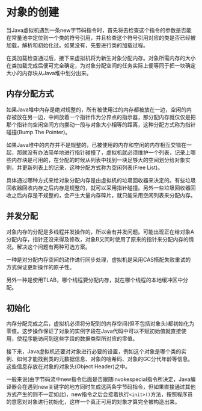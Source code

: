 # 对象的创建

当Java虚拟机遇到一条new字节码指令时，首先将去检查这个指令的参数是否能在常量池中定位到一个类的符号引用，并且检查这个符号引用对应的类是否已经被加载，解析和初始化过。如果没有，先要进行类的加载过程。

在类加载检查通过后，接下来虚拟机将为新生对象分配内存。对象所需内存的大小在类加载完成后便可完全确定，为对象分配空间的任务实际上便等同于把一块确定大小的内存块从Java堆中划分出来。

## 内存分配方式

如果Java堆中内存是绝对规整的，所有被使用过的内存都被放在一边，空闲的内存被放在另一边，中间放着一个指针作为分界点的指示器，那分配内存就仅仅是把那个指针向空闲空间方向挪动一段与对象大小相等的距离，这种分配方式称为指针碰撞(Bump The Pointer)。

如果Java堆中的内存并不是规整的，已被使用的内存和空闲的内存相互交错在一起，那就没有办法简单地进行指针碰撞了，虚拟机就必须维护一个列表，记录上哪些内存块是可用的，在分配的时候从列表中找到一块足够大的空间划分给对象实例，并更新列表上的记录，这种分配方式称为空闲列表(Free List)。

具体通过哪种方式来给对象分配内存是由虚拟机的垃圾回收器来决定的。有些垃圾回收器回收内存之后内存是规整的，就可以采用指针碰撞。另外一些垃圾回收器回收之后内存是不规整的，会产生大量内存碎片，就只能采用空闲列表来分配内存。

## 并发分配

对象内存的分配是多线程并发操作的，所以会有并发问题。可能出现正在给对象A分配内存，指针还没来得及修改，对象B又同时使用了原来的指针来分配内存的情况。解决这个问题有两种可选方案。

一种是对分配内存空间的动作进行同步处理，虚拟机是采用CAS搭配失败重试的方式保证更新操作的原子性。

另外一种是使用TLAB，哪个线程要分配内存，就在哪个线程的本地缓冲区中分配。

## 初始化

内存分配完成之后，虚拟机必须将分配到的内存空间(但不包括对象头)都初始化为零值。这步操作保证了对象的实例字段在Java代码中可以不赋初始值就直接使用，使程序能访问到这些字段的数据类型所对应的零值。

接下来，Java虚拟机还要对对象进行必要的设置，例如这个对象是哪个类的实例、如何才能找到类的元数据信息、对象的哈希码、对象的GC分代年龄等信息。这些信息存放在对象的对象头(Object Header)之中。

一般来说(由字节码流中new指令后面是否跟随invokespecial指令所决定，Java编译器会在遇到new关键字的地方同时生成这两条字节码指令，但如果直接通过其他方式产生的则不一定如此)，new指令之后会接着执行`<init>()`方法，按照程序员的意愿对对象进行初始化，这样一个真正可用的对象才算完全被构造出来。
